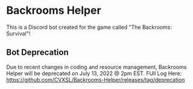 # Backrooms Helper

This is a Discord bot created for the game called "The Backrooms: Survival"!

## Bot Deprecation

Due to recent changes in coding and resource management, Backrooms Helper will be deprecated on July 13, 2022 @ 2pm EST.
FUll Log Here: https://github.com/CVXSL/Backrooms-Helper/releases/tag/deprecation
